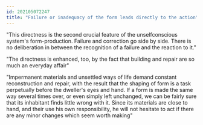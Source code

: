 ```yaml
---
id: 202105072247 
title: "Failure or inadequacy of the form leads directly to the action"
---
```

"This directness is the second crucial feature of the unself­conscious system's form-production. Failure and correction go side by side. There is no deliberation in between the recognition of a failure and the reaction to it."

"The directness is enhanced, too, by the fact that building and repair are so much an everyday affair"

"Impermanent materials and unsettled ways of life demand constant reconstruction and repair, with the result that the shaping of form is a task perpetually before the dweller's eyes and hand. If a form is made the same way several times over, or even simply left unchanged, we can be fairly sure that its inhabitant finds little wrong with it. Since its materials are close to hand, and their use his own responsibility, he will not hesitate to act if there are any minor changes which seem worth making"